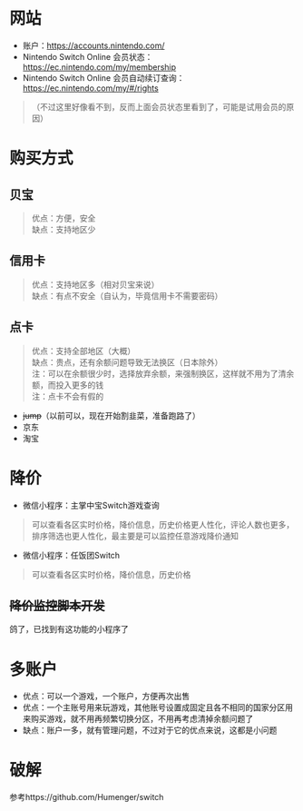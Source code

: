 # 网站
- 账户：https://accounts.nintendo.com/
- Nintendo Switch Online 会员状态：https://ec.nintendo.com/my/membership
- Nintendo Switch Online 会员自动续订查询：https://ec.nintendo.com/my/#/rights 
>（不过这里好像看不到，反而上面会员状态里看到了，可能是试用会员的原因）
# 购买方式
## 贝宝
> 优点：方便，安全 \
> 缺点：支持地区少
## 信用卡
> 优点：支持地区多（相对贝宝来说）\
> 缺点：有点不安全（自认为，毕竟信用卡不需要密码）
## 点卡
> 优点：支持全部地区（大概）\
> 缺点：贵点，还有余额问题导致无法换区（日本除外）\
> 注：可以在余额很少时，选择放弃余额，来强制换区，这样就不用为了清余额，而投入更多的钱 \
> 注：点卡不会有假的
- ~~jump~~（以前可以，现在开始割韭菜，准备跑路了）
- 京东
- 淘宝
# 降价
- 微信小程序：主掌中宝Switch游戏查询
> 可以查看各区实时价格，降价信息，历史价格更人性化，评论人数也更多，排序筛选也更人性化，最主要是可以监控任意游戏降价通知
- 微信小程序：任饭团Switch
> 可以查看各区实时价格，降价信息，历史价格
## ~~降价监控脚本开发~~
鸽了，已找到有这功能的小程序了
# 多账户
- 优点：可以一个游戏，一个账户，方便再次出售
- 优点：一个主账号用来玩游戏，其他账号设置成固定且各不相同的国家分区用来购买游戏，就不用再频繁切换分区，不用再考虑清掉余额问题了
- 缺点：账户一多，就有管理问题，不过对于它的优点来说，这都是小问题
# 破解
参考https://github.com/Humenger/switch

